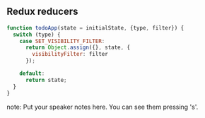 ##  Redux reducers

```javascript
function todoApp(state = initialState, {type, filter}) {
  switch (type) {
    case SET_VISIBILITY_FILTER:
      return Object.assign({}, state, {
        visibilityFilter: filter
      });

    default:
      return state;
  }
}
```

note:
    Put your speaker notes here.
    You can see them pressing 's'.
